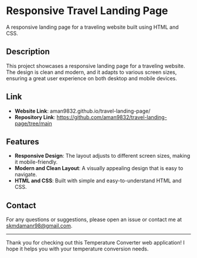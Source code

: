 # Responsive Travel Landing Page

A responsive landing page for a traveling website built using HTML and CSS.

## Description

This project showcases a responsive landing page for a traveling website. The design is clean and modern, and it adapts to various screen sizes, ensuring a great user experience on both desktop and mobile devices.
## Link
- **Website Link**: aman9832.github.io/travel-landing-page/
- **Repository Link**: https://github.com/aman9832/travel-landing-page/tree/main

## Features

- **Responsive Design**: The layout adjusts to different screen sizes, making it mobile-friendly.
- **Modern and Clean Layout**: A visually appealing design that is easy to navigate.
- **HTML and CSS**: Built with simple and easy-to-understand HTML and CSS.

## Contact

For any questions or suggestions, please open an issue or contact me at skmdamanr98@gmail.com.

---

Thank you for checking out this Temperature Converter web application! I hope it helps you with your temperature conversion needs.
